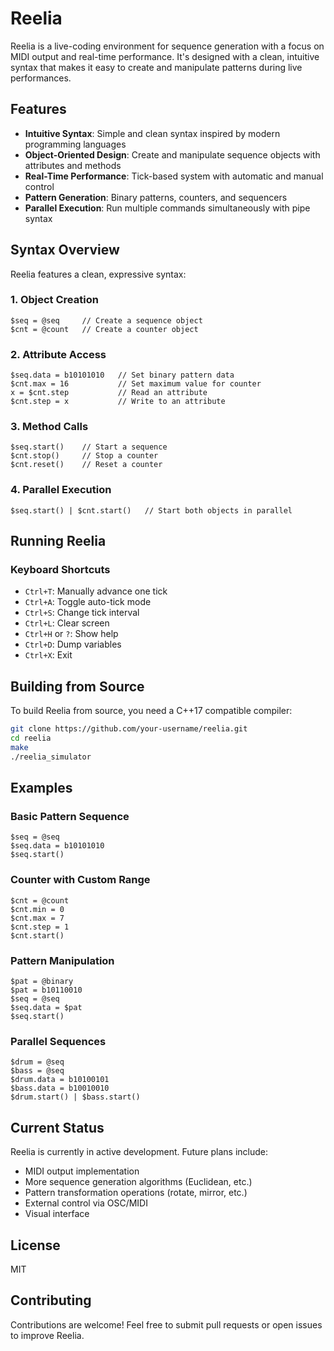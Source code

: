 # Reelia

Reelia is a live-coding environment for sequence generation with a focus on MIDI output and real-time performance. It's designed with a clean, intuitive syntax that makes it easy to create and manipulate patterns during live performances.

## Features

- **Intuitive Syntax**: Simple and clean syntax inspired by modern programming languages
- **Object-Oriented Design**: Create and manipulate sequence objects with attributes and methods
- **Real-Time Performance**: Tick-based system with automatic and manual control
- **Pattern Generation**: Binary patterns, counters, and sequencers
- **Parallel Execution**: Run multiple commands simultaneously with pipe syntax

## Syntax Overview

Reelia features a clean, expressive syntax:

### 1. Object Creation

```
$seq = @seq     // Create a sequence object
$cnt = @count   // Create a counter object
```

### 2. Attribute Access

```
$seq.data = b10101010   // Set binary pattern data
$cnt.max = 16           // Set maximum value for counter
x = $cnt.step           // Read an attribute
$cnt.step = x           // Write to an attribute
```

### 3. Method Calls

```
$seq.start()    // Start a sequence
$cnt.stop()     // Stop a counter
$cnt.reset()    // Reset a counter
```

### 4. Parallel Execution

```
$seq.start() | $cnt.start()   // Start both objects in parallel
```

## Running Reelia

### Keyboard Shortcuts

- `Ctrl+T`: Manually advance one tick
- `Ctrl+A`: Toggle auto-tick mode
- `Ctrl+S`: Change tick interval
- `Ctrl+L`: Clear screen
- `Ctrl+H` or `?`: Show help
- `Ctrl+D`: Dump variables
- `Ctrl+X`: Exit

## Building from Source

To build Reelia from source, you need a C++17 compatible compiler:

```bash
git clone https://github.com/your-username/reelia.git
cd reelia
make
./reelia_simulator
```

## Examples

### Basic Pattern Sequence

```
$seq = @seq
$seq.data = b10101010
$seq.start()
```

### Counter with Custom Range

```
$cnt = @count
$cnt.min = 0
$cnt.max = 7
$cnt.step = 1
$cnt.start()
```

### Pattern Manipulation

```
$pat = @binary
$pat = b10110010
$seq = @seq
$seq.data = $pat
$seq.start()
```

### Parallel Sequences

```
$drum = @seq
$bass = @seq
$drum.data = b10100101
$bass.data = b10010010
$drum.start() | $bass.start()
```

## Current Status

Reelia is currently in active development. Future plans include:

- MIDI output implementation
- More sequence generation algorithms (Euclidean, etc.)
- Pattern transformation operations (rotate, mirror, etc.)
- External control via OSC/MIDI
- Visual interface

## License

MIT

## Contributing

Contributions are welcome! Feel free to submit pull requests or open issues to improve Reelia.
